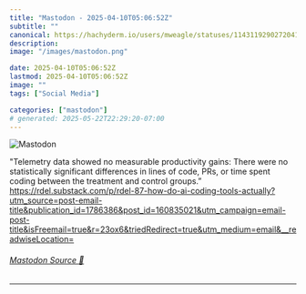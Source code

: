 ```yaml
---
title: "Mastodon - 2025-04-10T05:06:52Z"
subtitle: ""
canonical: https://hachyderm.io/users/mweagle/statuses/114311929027204122
description:
image: "/images/mastodon.png"

date: 2025-04-10T05:06:52Z
lastmod: 2025-04-10T05:06:52Z
image: ""
tags: ["Social Media"]

categories: ["mastodon"]
# generated: 2025-05-22T22:29:20-07:00
---
```

![Mastodon](/images/mastodon.png)

<p>&quot;Telemetry data showed no measurable productivity gains: There were no statistically significant differences in lines of code, PRs, or time spent coding between the treatment and control groups.”<br /><a href="https://rdel.substack.com/p/rdel-87-how-do-ai-coding-tools-actually?utm_source=post-email-title&amp;publication_id=1786386&amp;post_id=160835021&amp;utm_campaign=email-post-title&amp;isFreemail=true&amp;r=23ox6&amp;triedRedirect=true&amp;utm_medium=email&amp;__readwiseLocation=" target="_blank" rel="nofollow noopener noreferrer" translate="no"><span class="invisible">https://</span><span class="ellipsis">rdel.substack.com/p/rdel-87-ho</span><span class="invisible">w-do-ai-coding-tools-actually?utm_source=post-email-title&amp;publication_id=1786386&amp;post_id=160835021&amp;utm_campaign=email-post-title&amp;isFreemail=true&amp;r=23ox6&amp;triedRedirect=true&amp;utm_medium=email&amp;__readwiseLocation=</span></a></p>


###### [Mastodon Source 🐘](https://hachyderm.io/@mweagle/114311929027204122)

___
